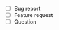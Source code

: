 <!-- 
  Here are some tips on how to write a better issue:
  - Make sure the description is worded well enough to be understood. Use as much context and as many examples as possible.
  - Avoid using ambiguous phrases such as “doesn't work” or “there's a problem,” etc.
  - In the case of a bug, provide the steps needed to reproduce the problem.
  - Use the Preview tab to review your issue before submitting it.
-->

<!-- Provide a description of your issue below this line -->


<!-- Replace the space inside the brackets below with an “x” for each item that is relevant to your issue. -->

- [ ] Bug report
- [ ] Feature request
- [ ] Question
